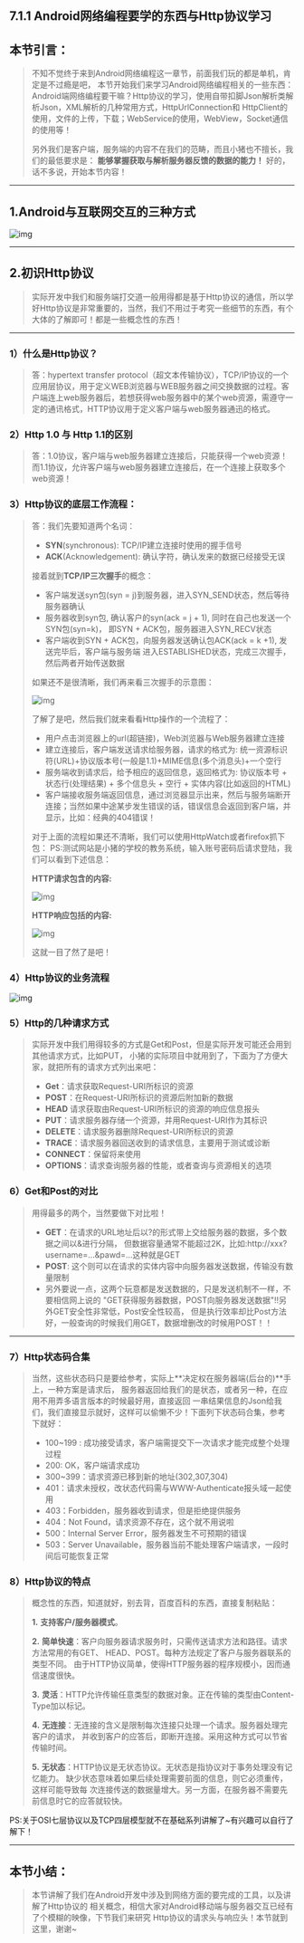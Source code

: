 ## 7.1.1 Android网络编程要学的东西与Http协议学习

### 

## 本节引言：

> 不知不觉终于来到Android网络编程这一章节，前面我们玩的都是单机，肯定是不过瘾是吧， 本节开始我们来学习Android网络编程相关的一些东西：Android端网络编程要干嘛？Http协议的学习，使用自带扣脚Json解析类解析Json，XML解析的几种常用方式，HttpUrlConnection和 HttpClient的使用，文件的上传，下载；WebService的使用，WebView，Socket通信的使用等！
>
> 另外我们是客户端，服务端的内容不在我们的范畴，而且小猪也不擅长，我们的最低要求是： **能够掌握获取与解析服务器反馈的数据的能力！** 好的，话不多说，开始本节内容！

------

## 1.Android与互联网交互的三种方式

![img](./49076488.png)

------

## 2.初识Http协议

> 实际开发中我们和服务端打交道一般用得都是基于Http协议的通信，所以学好Http协议是非常重要的，当然，我们不用过于考究一些细节的东西，有个大体的了解即可！都是一些概念性的东西！

------

### 1）什么是Http协议？

> 答：hypertext transfer protocol（超文本传输协议），TCP/IP协议的一个应用层协议，用于定义WEB浏览器与WEB服务器之间交换数据的过程。客户端连上web服务器后，若想获得web服务器中的某个web资源，需遵守一定的通讯格式，HTTP协议用于定义客户端与web服务器通迅的格式。

### 2）Http 1.0 与 Http 1.1的区别

> 答：1.0协议，客户端与web服务器建立连接后，只能获得一个web资源！ 而1.1协议，允许客户端与web服务器建立连接后，在一个连接上获取多个web资源！

### 3）Http协议的底层工作流程：

> 答：我们先要知道两个名词：
>
> - **SYN**(synchronous): TCP/IP建立连接时使用的握手信号
> - **ACK**(Acknowledgement): 确认字符，确认发来的数据已经接受无误
>
> 接着就到**TCP/IP三次握手**的概念：
>
> - 客户端发送syn包(syn = j)到服务器，进入SYN_SEND状态，然后等待服务器确认
> - 服务器收到syn包, 确认客户的syn(ack = j + 1), 同时在自己也发送一个SYN包(syn=k)， 即SYN + ACK包，服务器进入SYN_RECV状态
> - 客户端收到SYN + ACK包，向服务器发送确认包ACK(ack = k +1), 发送完毕后，客户端与服务端 进入ESTABLISHED状态，完成三次握手，然后两者开始传送数据
>
> 如果还不是很清晰，我们再来看三次握手的示意图：
>
> ![img](./65969107.png)
>
> 了解了是吧，然后我们就来看看Http操作的一个流程了：
>
> - 用户点击浏览器上的url(超链接)，Web浏览器与Web服务器建立连接
> - 建立连接后，客户端发送请求给服务器，请求的格式为: 统一资源标识符(URL)+协议版本号(一般是1.1)+MIME信息(多个消息头)+一个空行
> - 服务端收到请求后，给予相应的返回信息，返回格式为: 协议版本号 + 状态行(处理结果) + 多个信息头 + 空行 + 实体内容(比如返回的HTML)
> - 客户端接收服务端返回信息，通过浏览器显示出来，然后与服务端断开连接；当然如果中途某步发生错误的话，错误信息会返回到客户端，并显示，比如：经典的404错误！
>
> 对于上面的流程如果还不清晰，我们可以使用HttpWatch或者firefox抓下包： PS:测试网站是小猪的学校的教务系统，输入账号密码后请求登陆，我们可以看到下述信息：
>
> **HTTP请求包含的内容:**
>
> ![img](./63675724.png)
>
> **HTTP响应包括的内容:**
>
> ![img](./71640548.png)
>
> 这就一目了然了是吧！

### 4）Http协议的业务流程

![img](./76789394.png)

### 5）Http的几种请求方式

> 实际开发中我们用得较多的方式是Get和Post，但是实际开发可能还会用到其他请求方式，比如PUT， 小猪的实际项目中就用到了，下面为了方便大家，就把所有的请求方式列出来吧：
>
> - **Get**：请求获取Request-URI所标识的资源
> - **POST**：在Request-URI所标识的资源后附加新的数据
> - **HEAD** 请求获取由Request-URI所标识的资源的响应信息报头
> - **PUT**：请求服务器存储一个资源，并用Request-URI作为其标识
> - **DELETE**：请求服务器删除Request-URI所标识的资源
> - **TRACE**：请求服务器回送收到的请求信息，主要用于测试或诊断
> - **CONNECT**：保留将来使用
> - **OPTIONS**：请求查询服务器的性能，或者查询与资源相关的选项

### 6）Get和Post的对比

> 用得最多的两个，当然要做下对比啦！
>
> - **GET**：在请求的URL地址后以?的形式带上交给服务器的数据，多个数据之间以&进行分隔， 但数据容量通常不能超过2K，比如:http://xxx?username=…&pawd=…这种就是GET
> - **POST**: 这个则可以在请求的实体内容中向服务器发送数据，传输没有数量限制
> - 另外要说一点，这两个玩意都是发送数据的，只是发送机制不一样，不要相信网上说的 "GET获得服务器数据，POST向服务器发送数据"!!另外GET安全性非常低，Post安全性较高， 但是执行效率却比Post方法好，一般查询的时候我们用GET，数据增删改的时候用POST！！

------

### 7）Http状态码合集

> 当然，这些状态码只是要给参考，实际上**决定权在服务器端(后台的)**手上，一种方案是请求后， 服务器返回给我们的是状态，或者另一种，在应用不用弄多语言版本的时候最好用，直接返回 一串结果信息的Json给我们，我们直接显示就好，这样可以偷懒不少！下面列下状态码合集，参考 下就好：
>
> - 100~199 : 成功接受请求，客户端需提交下一次请求才能完成整个处理过程
> - 200: OK，客户端请求成功
> - 300~399：请求资源已移到新的地址(302,307,304)
> - 401：请求未授权，改状态代码需与WWW-Authenticate报头域一起使用
> - 403：Forbidden，服务器收到请求，但是拒绝提供服务
> - 404：Not Found，请求资源不存在，这个就不用说啦
> - 500：Internal Server Error，服务器发生不可预期的错误
> - 503：Server Unavailable，服务器当前不能处理客户端请求，一段时间后可能恢复正常

### 8）Http协议的特点

> 概念性的东西，知道就好，别去背，百度百科的东西，直接复制粘贴：
>
> **1.** **支持客户/服务器模式**。
>
> **2.** **简单快速**：客户向服务器请求服务时，只需传送请求方法和路径。请求方法常用的有GET、 HEAD、POST。每种方法规定了客户与服务器联系的类型不同。 由于HTTP协议简单，使得HTTP服务器的程序规模小，因而通信速度很快。
>
> **3.** **灵活**：HTTP允许传输任意类型的数据对象。正在传输的类型由Content-Type加以标记。
>
> **4.** **无连接**：无连接的含义是限制每次连接只处理一个请求。服务器处理完客户的请求， 并收到客户的应答后，即断开连接。采用这种方式可以节省传输时间。
>
> **5.** **无状态**：HTTP协议是无状态协议。无状态是指协议对于事务处理没有记忆能力。 缺少状态意味着如果后续处理需要前面的信息，则它必须重传，这样可能导致每 次连接传送的数据量增大。另一方面，在服务器不需要先前信息时它的应答就较快。

PS:关于OSI七层协议以及TCP四层模型就不在基础系列讲解了~有兴趣可以自行了解下！

------

## 本节小结：

> 本节讲解了我们在Android开发中涉及到网络方面的要完成的工具，以及讲解了Http协议的 相关概念，相信大家对Android移动端与服务器交互已经有了个模糊的映像，下节我们来研究 Http协议的请求头与响应头！本节就到这里，谢谢~